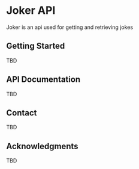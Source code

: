# Joker API
Joker is an api used for getting and retrieving jokes

## Getting Started
TBD

## API Documentation
TBD

## Contact
TBD

## Acknowledgments
TBD
